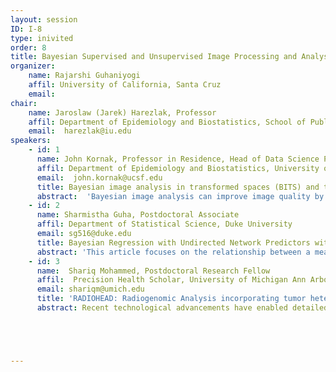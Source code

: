 ```yaml
---
layout: session
ID: I-8
type: inivited
order: 8
title: Bayesian Supervised and Unsupervised Image Processing and Analysis, with Applications to Radiogenomics and Diffusion Tensor Imaging
organizer:
    name: Rajarshi Guhaniyogi
    affil: University of California, Santa Cruz 
    email:  
chair:
    name: Jaroslaw (Jarek) Harezlak, Professor
    affil: Department of Epidemiology and Biostatistics, School of Public Health, Indiana Univeersity, Bloomington
    email:  harezlak@iu.edu
speakers:
    - id: 1
      name: John Kornak, Professor in Residence, Head of Data Science Program
      affil: Department of Epidemiology and Biostatistics, University of California San Francisco
      email:  john.kornak@ucsf.edu
      title: Bayesian image analysis in transformed spaces (BITS)­ and the BIFS/BIWS packages
      abstract:  'Bayesian image analysis can improve image quality by balancing a priori expectations of image characteristics with a model for the noise process. We will give a reformulation of the conventional image space Bayesian image analysis paradigm into Fourier and wavelet spaces. By specifying the Bayesian model in a transformed space, spatially correlated priors, that are relatively difficult to model and compute in conventional image space, can be efficiently modeled as a set of independent processes in an appropriately transformed space. The originally inter-correlated and high-dimensional problem in image space is thereby broken down into a series of (trivially parallelizable) independent one-dimensional problems. We will describe and show examples of the Bayesian image analysis in transformed space (BITS) modeling approach for both Fourier and wavelet space. In the process, we will showcase our Python package(s): BIFS/BIWS that can allow easy and fast implementation of BITS.'
    - id: 2
      name: Sharmistha Guha, Postdoctoral Associate
      affil: Department of Statistical Science, Duke University
      email: sg516@duke.edu
      title: Bayesian Regression with Undirected Network Predictors with an Application to Brain Connectome Data
      abstract: 'This article focuses on the relationship between a measure of creativity and the human brain network of subjects from a brain connectome dataset obtained using a diffusion weighted magnetic resonance imaging (DWI) procedure. We identify brain regions and interconnections between them that have a significant effect on the creativity. Brain networks are often expressed in terms of symmetric adjacency matrices, with row and column indices of the matrix representing the regions of interest (ROI), and a cell entry signifying the estimated number of fiber bundles connecting the corresponding row and column ROIs. Current statistical practices for regression analysis with the brain network as the predictor and the measure of creativity as the response typically vectorize the network predictor matrices prior to any analysis, thus failing to account for the important structural information in the network. This results in poor inferential and predictive performance. To answer the scientific questions above, this article develops a flexible Bayesian framework that avoids reshaping the network predictor matrix, draws inference on the brain ROIs and interconnections between ROIs significantly related to creativity and enables accurate prediction of creativity from a brain network. A novel class of network shrinkage priors for the coefficient corresponding to the network predictor is proposed to achieve these inferential goals simultaneously. The principled Bayesian framework allows precise characterization of the uncertainty in detecting an ROI as influential for creativity, as well as the quantification of uncertainty in prediction of creativity from a network predictor. Empirical results in simulation studies illustrate substantial inferential and predictive gains of the proposed framework in comparison with competitors. Our framework yields new insights into the relationship of brain regions with creativity, also providing the uncertainty associated with the scientific findings.'
    - id: 3
      name:  Shariq Mohammed, Postdoctoral Research Fellow
      affil:  Precision Health Scholar, University of Michigan Ann Arbor
      email: shariqm@umich.edu
      title: 'RADIOHEAD: Radiogenomic Analysis incorporating tumor heterogeneity in imaging through densities'
      abstract: Recent technological advancements have enabled detailed investigation of associations between the molecular architecture and morphological heterogeneity of tumors, through multi-source integration of radiological imaging and genomic (radiogenomic) data. We integrate and harness radiogenomic data in patients with lower grade gliomas (LGG), a type of brain cancer, in order to develop a formal regression framework called RADIOHEAD (RADIOgenomic analysis incorporating tumor HEterogeneity in imAging through Densities) for modelling association between them. Imaging data is represented through voxel intensity probability density functions of tumor sub-regions obtained from multimodal magnetic resonance imaging, and genomic data through molecular signatures in the form of pathway enrichment scores corresponding to their gene expression profiles. Employing a Riemannian-geometric framework for principal component analysis on the set of probability density functions, we map each probability density to a vector of principal component scores, which are then included as predictors in a Bayesian regression model with the pathway enrichment scores as the response. Variable selection compatible with the grouping structure amongst the predictors induced through the tumor sub-regions is carried out under a group spike-and-slab prior. A Bayesian false discovery rate mechanism is then used to infer statistically significant associations based on the posterior distribution of the regression coefficients. Our analyses reveal several pathways, relevant to LGG etiology (such as synaptic transmission, nerve impulse and neurotransmitter pathways), to have significant associations with the corresponding imaging-based predictors.  





---
```

